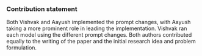 ### Contribution statement

Both Vishvak and Aayush implemented the prompt changes, with Aayush taking a more prominent role in leading the implementation. Vishvak ran each model using the different prompt changes. Both authors contributed equally to the writing of the paper and the initial research idea and problem formulation.